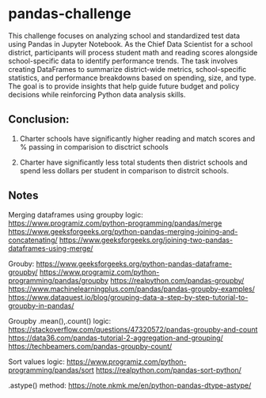 # pandas-challenge
This challenge focuses on analyzing school and standardized test data using Pandas in Jupyter Notebook. As the Chief Data Scientist for a school district, participants will process student math and reading scores alongside school-specific data to identify performance trends. The task involves creating DataFrames to summarize district-wide metrics, school-specific statistics, and performance breakdowns based on spending, size, and type. The goal is to provide insights that help guide future budget and policy decisions while reinforcing Python data analysis skills.

## Conclusion:

1. Charter schools have significantly higher reading and match scores and % passing in comparision to disctrict schools

2. Charter have significantly less total students then district schools and spend less dollars per student in comparison to distrcit schools.


## Notes

Merging dataframes using groupby logic:
https://www.programiz.com/python-programming/pandas/merge
https://www.geeksforgeeks.org/python-pandas-merging-joining-and-concatenating/
https://www.geeksforgeeks.org/joining-two-pandas-dataframes-using-merge/

Grouby:
https://www.geeksforgeeks.org/python-pandas-dataframe-groupby/
https://www.programiz.com/python-programming/pandas/groupby
https://realpython.com/pandas-groupby/
https://www.machinelearningplus.com/pandas/pandas-groupby-examples/
https://www.dataquest.io/blog/grouping-data-a-step-by-step-tutorial-to-groupby-in-pandas/

Groupby .mean(),.count() logic:
https://stackoverflow.com/questions/47320572/pandas-groupby-and-count
https://data36.com/pandas-tutorial-2-aggregation-and-grouping/
https://techbeamers.com/pandas-groupby-count/

Sort values logic:
https://www.programiz.com/python-programming/pandas/sort
https://realpython.com/pandas-sort-python/

.astype() method:
https://note.nkmk.me/en/python-pandas-dtype-astype/

